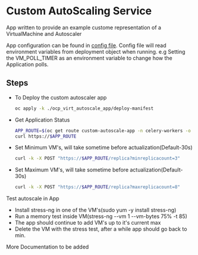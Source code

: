 # Custom AutoScaling Service

App written to provide an example custome representation of a VirtualMachine and Autoscaler

App configuration can be found in [config file](./app-manifest/app/config.py). Config file will read environment variables from deployment object when running.
e.g Setting the VM_POLL_TIMER as an environment variable to change how the Application polls.

## Steps
- To Deploy the custom autoscaler app
    ```bash
    oc apply -k ./ocp_virt_autoscale_app/deploy-manifest
    ```

- Get Application Status
    ```bash
    APP_ROUTE=$(oc get route custom-autoscale-app -n celery-workers -o jsonpath='{.spec.host}')
    curl https://$APP_ROUTE
    ```

- Set Minimum VM's, will take sometime before actualization(Default-30s)
    ```bash
    curl -k -X POST "https://$APP_ROUTE/replica?minreplicacount=3"
    ```

- Set Maximum VM's, will take sometime before actualization(Default-30s)
    ```bash
    curl -k -X POST "https://$APP_ROUTE/replica?maxreplicacount=8"
    ```

Test autoscale in App
- Install stress-ng in one of the VM's(sudo yum -y install stress-ng)
- Run a memory test inside VM(stress-ng --vm 1 --vm-bytes 75% -t 85)
- The app should continue to add VM's up to it's current max
- Delete the VM with the stress test, after a while app should go back to min.

More Documentation to be added